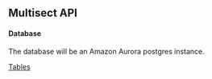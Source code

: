 ## Multisect API

#### Database
The database will be an Amazon Aurora postgres instance.  

[Tables](DatabaseTables.md)


